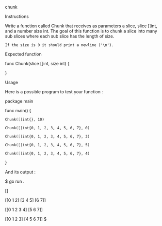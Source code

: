 chunk

Instructions

Write a function called Chunk that receives as parameters a slice, slice []int, and a number size int. The goal of this function is to chunk a slice into many sub slices where each sub slice has the length of size.

    If the size is 0 it should print a newline ('\n').

Expected function

func Chunk(slice []int, size int) {

}

Usage

Here is a possible program to test your function :

package main

func main() {

	Chunk([]int{}, 10)

	Chunk([]int{0, 1, 2, 3, 4, 5, 6, 7}, 0)

	Chunk([]int{0, 1, 2, 3, 4, 5, 6, 7}, 3)

	Chunk([]int{0, 1, 2, 3, 4, 5, 6, 7}, 5)

	Chunk([]int{0, 1, 2, 3, 4, 5, 6, 7}, 4)
}

And its output :

$ go run .

[]

[[0 1 2] [3 4 5] [6 7]]

[[0 1 2 3 4] [5 6 7]]

[[0 1 2 3] [4 5 6 7]]
$
